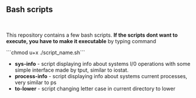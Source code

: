 
 <h2>Bash scripts</h2>
<br>
<p>This repository contains a few bash scripts. <b>If the scripts dont want to execute, you have to make it executable</b> by
typing command </p>```chmod u+x ./script_name.sh``` 
<ul>
<li><b>sys-info</b> - script displaying info about systems I/0 operations with some simple interface made by tput, similar to iostat.</li>
<li><b>process-info</b> - script displaying info about systems current processes, very similar to ps</li>
<li><b>to-lower</b> - script changing letter case in current directory to lower</li>
</ul>
